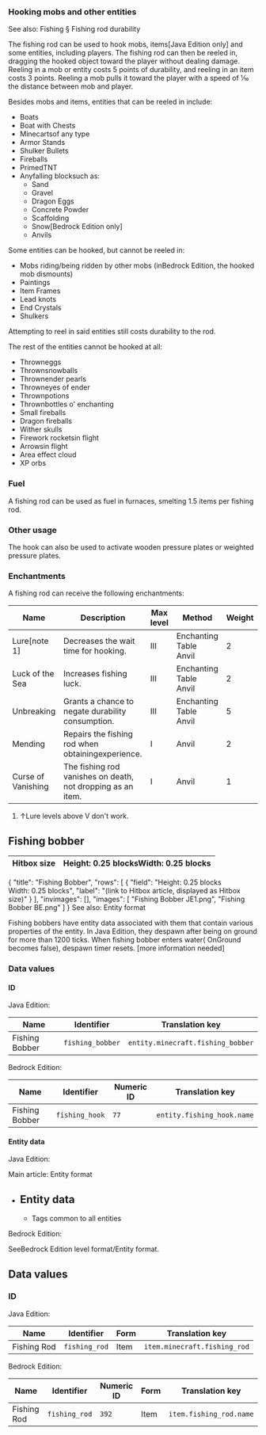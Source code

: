 ### Hooking mobs and other entities
See also: Fishing § Fishing rod durability

The fishing rod can be used to hook mobs, items‌[Java Edition  only] and some entities, including players. The fishing rod can then be reeled in, dragging the hooked object toward the player without dealing damage. Reeling in a mob or entity costs 5 points of durability, and reeling in an item costs 3 points. Reeling a mob pulls it toward the player with a speed of 1⁄10 the distance between mob and player.

Besides mobs and items, entities that can be reeled in include: 

- Boats
- Boat with Chests
- Minecartsof any type
- Armor Stands
- Shulker Bullets
- Fireballs
- PrimedTNT
- Anyfalling blocksuch as:
	- Sand
	- Gravel
	- Dragon Eggs
	- Concrete Powder
	- Scaffolding
	- Snow‌[Bedrock Edition  only]
	- Anvils

Some entities can be hooked, but cannot be reeled in: 

- Mobs riding/being ridden by other mobs (inBedrock Edition, the hooked mob dismounts)
- Paintings
- Item Frames
- Lead knots
- End Crystals
- Shulkers

Attempting to reel in said entities still costs durability to the rod.

The rest of the entities cannot be hooked at all: 

- Throwneggs
- Thrownsnowballs
- Thrownender pearls
- Throwneyes of ender
- Thrownpotions
- Thrownbottles o' enchanting
- Small fireballs
- Dragon fireballs
- Wither skulls
- Firework rocketsin flight
- Arrowsin flight
- Area effect cloud
- XP orbs

### Fuel
A fishing rod can be used as fuel in furnaces, smelting 1.5 items per fishing rod.

### Other usage
The hook can also be used to activate wooden pressure plates or weighted pressure plates.

### Enchantments
A fishing rod can receive the following enchantments:

| Name               | Description                                                 | Max level | Method                     | Weight |
|--------------------|-------------------------------------------------------------|-----------|----------------------------|--------|
| Lure[note 1]       | Decreases the wait time for hooking.                        | III       | Enchanting Table<br/>Anvil | 2      |
| Luck of the Sea    | Increases fishing luck.                                     | III       | Enchanting Table<br/>Anvil | 2      |
| Unbreaking         | Grants a chance to negate durability consumption.           | III       | Enchanting Table<br/>Anvil | 5      |
| Mending            | Repairs the fishing rod when obtainingexperience.           | I         | Anvil                      | 2      |
| Curse of Vanishing | The fishing rod vanishes on death, not dropping as an item. | I         | Anvil                      | 1      |

1. ↑Lure levels above V don't work.

## Fishing bobber
| Hitbox size | Height: 0.25 blocksWidth: 0.25 blocks |
|-------------|---------------------------------------|

{
    "title": "Fishing Bobber",
    "rows": [
        {
            "field": "Height: 0.25 blocks<br>Width: 0.25 blocks",
            "label": "(link to Hitbox article, displayed as Hitbox size)"
        }
    ],
    "invimages": [],
    "images": [
        "Fishing Bobber JE1.png",
        "Fishing Bobber BE.png"
    ]
}
See also: Entity format

Fishing bobbers have entity data associated with them that contain various properties of the entity. In Java Edition, they despawn after being on ground for more than 1200 ticks. When fishing bobber enters water( OnGround becomes false), despawn timer resets. [more information needed]

### Data values
#### ID
Java Edition:

| Name           | Identifier       | Translation key                   |
|----------------|------------------|-----------------------------------|
| Fishing Bobber | `fishing_bobber` | `entity.minecraft.fishing_bobber` |

Bedrock Edition:

| Name           | Identifier     | Numeric ID | Translation key            |
|----------------|----------------|------------|----------------------------|
| Fishing Bobber | `fishing_hook` | `77`       | `entity.fishing_hook.name` |

#### Entity data
Java Edition:

Main article: Entity format
- Entity data
	- 
	- Tags common to all entities

Bedrock Edition:

SeeBedrock Edition level format/Entity format.
## Data values
### ID
Java Edition:

| Name        | Identifier    | Form | Translation key              |
|-------------|---------------|------|------------------------------|
| Fishing Rod | `fishing_rod` | Item | `item.minecraft.fishing_rod` |

Bedrock Edition:

| Name        | Identifier    | Numeric ID | Form | Translation key         |
|-------------|---------------|------------|------|-------------------------|
| Fishing Rod | `fishing_rod` | `392`      | Item | `item.fishing_rod.name` |


